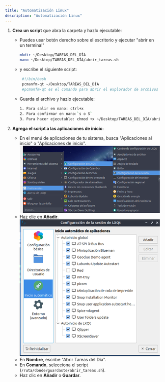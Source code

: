 ```yaml
---
title: "Automatización Linux"
description: "Automatización Linux"
---
```


1. **Crea un script** que abra la carpeta y hazlo ejecutable:
   - Puedes usar botón derecho sobre el escritorio y ejecutar "abrir en un terminal" 
      ```bash title="Terminal"
      mkdir ~/Desktop/TAREAS_DEL_DÍA
      nano ~/Desktop/TAREAS_DEL_DÍA/abrir_tareas.sh
      ```
   - y escribe el siguiente script:
     ```bash title="LXQt"
      #!/bin/bash
      pcmanfm-qt ~/Desktop/TAREAS_DEL_DÍA
      #pcmanfm-qt es el comando para abrir el explorador de archivos predeterminado de lubuntu. Este puede variar según distribución.
     ```
   - Guarda el archivo y hazlo ejecutable:
     ```bash
     1. Para salir en nano: ctrl+x
     2. Para confirmar en nano:`s o S`
     3. Para hacer ejecutable: chmod +x ~/Desktop/TAREAS_DEL_DÍA/abrir_tareas.sh
     ```

2. **Agrega el script a las aplicaciones de inicio**:
   - En el menú de aplicaciones de tu sistema, busca "Aplicaciones al inicio" o "Aplicaciones de inicio".
  ![linux boot apps](../../../../assets/ut3/linuxTask1.png)
   - Haz clic en **Añadir**.
  ![linux boot apps 2](../../../../assets/ut3/linuxTask2.png) 
   - En **Nombre**, escribe "Abrir Tareas del Día".
   - En **Comando**, selecciona el script (`/ruta/donde/guardaste/abrir_tareas.sh`).
   - Haz clic en **Añadir** o **Guardar**.
